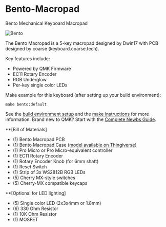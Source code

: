 # Bento-Macropad
Bento Mechanical Keyboard Macropad


![Bento](https://imgur.com/a/YrARySg)


The Bento Macropad is a 5-key macropad designed by Dwin17 with PCB designed by coarse (keyboard.coarse.tech). 

Key features include:
- Powered by QMK Firmware
- EC11 Rotary Encoder
- RGB Underglow
- Per-key single color LEDs

Make example for this keyboard (after setting up your build environment):

    make bento:default

See the [build environment setup](https://docs.qmk.fm/#/getting_started_build_tools) and the [make instructions](https://docs.qmk.fm/#/getting_started_make_guide) for more information. Brand new to QMK? Start with the [Complete Newbs Guide](https://docs.qmk.fm/#/newbs).



**[Bill of Materials]

- (1) Bento Macropad PCB
- (1) Bento Macropad Case [(model available on Thingiverse)](https://www.thingiverse.com/thing:4594580)
- (1) Pro Micro or Pro Micro-equivalent controller
- (1) EC11 Rotary Encoder
- (1) Rotary Encoder Knob (for 6mm shaft)
- (1) Reset Switch
- (1) Strip of 3x WS2812B RGB LEDs
- (5) Cherry MX-style switches
- (5) Cherry-MX compatible keycaps

**[Optional for LED lighting]

- (5) Single color LED (2x3x4mm or 1.8mm)
- (6) 330 Ohm Resistor
- (1) 10K Ohm Resistor
- (1) MOSFET
